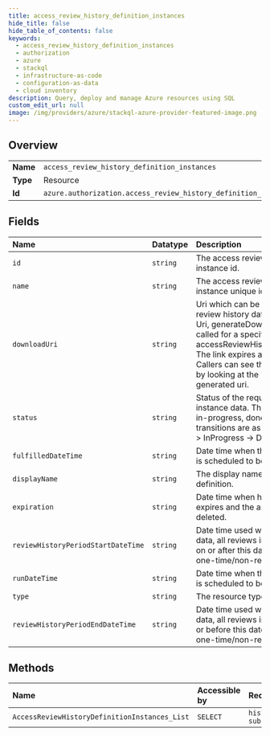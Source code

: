 ```yaml
---
title: access_review_history_definition_instances
hide_title: false
hide_table_of_contents: false
keywords:
  - access_review_history_definition_instances
  - authorization
  - azure    
  - stackql
  - infrastructure-as-code
  - configuration-as-data
  - cloud inventory
description: Query, deploy and manage Azure resources using SQL
custom_edit_url: null
image: /img/providers/azure/stackql-azure-provider-featured-image.png
---
```

  
    

## Overview
<table><tbody>
<tr><td><b>Name</b></td><td><code>access_review_history_definition_instances</code></td></tr>
<tr><td><b>Type</b></td><td>Resource</td></tr>
<tr><td><b>Id</b></td><td><code>azure.authorization.access_review_history_definition_instances</code></td></tr>
</tbody></table>

## Fields
| Name | Datatype | Description |
|:-----|:---------|:------------|
| `id` | `string` | The access review history definition instance id. |
| `name` | `string` | The access review history definition instance unique id. |
| `downloadUri` | `string` | Uri which can be used to retrieve review history data. To generate this Uri, generateDownloadUri() must be called for a specific accessReviewHistoryDefinitionInstance. The link expires after a 24 hour period. Callers can see the expiration date time by looking at the 'se' parameter in the generated uri. |
| `status` | `string` | Status of the requested review history instance data. This is either requested, in-progress, done or error. The state transitions are as follows - Requested -&gt; InProgress -&gt; Done -&gt; Expired |
| `fulfilledDateTime` | `string` | Date time when the history data report is scheduled to be generated. |
| `displayName` | `string` | The display name for the parent history definition. |
| `expiration` | `string` | Date time when history data report expires and the associated data is deleted. |
| `reviewHistoryPeriodStartDateTime` | `string` | Date time used when selecting review data, all reviews included in data start on or after this date. For use only with one-time/non-recurring reports. |
| `runDateTime` | `string` | Date time when the history data report is scheduled to be generated. |
| `type` | `string` | The resource type. |
| `reviewHistoryPeriodEndDateTime` | `string` | Date time used when selecting review data, all reviews included in data end on or before this date. For use only with one-time/non-recurring reports. |
## Methods
| Name | Accessible by | Required Params |
|:-----|:--------------|:----------------|
| `AccessReviewHistoryDefinitionInstances_List` | `SELECT` | `historyDefinitionId, subscriptionId` |
